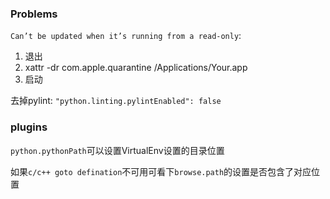 ### Problems
`Can’t be updated when it’s running from a read-only`:
1. 退出
2. xattr -dr com.apple.quarantine /Applications/Your.app
3. 启动

去掉pylint: `"python.linting.pylintEnabled": false`

### plugins
`python.pythonPath`可以设置VirtualEnv设置的目录位置

如果`c/c++ goto defination`不可用可看下`browse.path`的设置是否包含了对应位置

